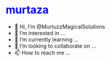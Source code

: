 <h1 style="color:blue;">murtaza</h1>


- 👋 Hi, I’m @MurtuzzMagicalSolutions
- 👀 I’m interested in ...
- 🌱 I’m currently learning ...
- 💞️ I’m looking to collaborate on ...
- 📫 How to reach me ...

<!---
MurtuzzMagicalSolutions/MurtuzzMagicalSolutions is a ✨ special ✨ repository because its `README.md` (this file) appears on your GitHub profile.
You can click the Preview link to take a look at your changes.
--->

